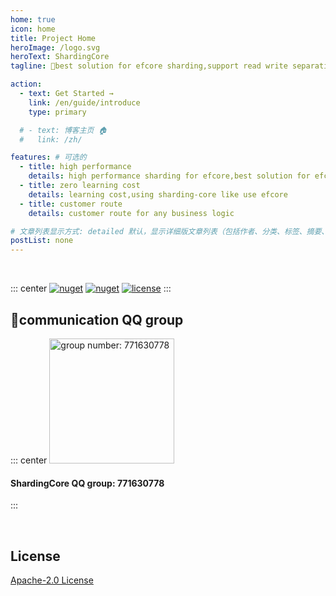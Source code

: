 ```yaml
---
home: true
icon: home
title: Project Home
heroImage: /logo.svg
heroText: ShardingCore
tagline: 🚀best solution for efcore sharding,support read write separation、high performance pagination

action:
  - text: Get Started →
    link: /en/guide/introduce
    type: primary

  # - text: 博客主页 🏠
  #   link: /zh/

features: # 可选的
  - title: high performance 
    details: high performance sharding for efcore,best solution for efcore
  - title: zero learning cost
    details: learning cost,using sharding-core like use efcore
  - title: customer route
    details: customer route for any business logic

# 文章列表显示方式: detailed 默认，显示详细版文章列表（包括作者、分类、标签、摘要、分页等）| simple => 显示简约版文章列表（仅标题和日期）| none 不显示文章列表
postList: none
---
```



<br/>
<p align="center">

::: center
  <a href="https://www.nuget.org/packages/ShardingCore" target="_blank"><img src="https://img.shields.io/nuget/v/ShardingCore.svg?style=flat-square" alt="nuget" class="no-zoom"></a>
  <a href="https://www.nuget.org/stats/packages/ShardingCore?groupby=Version" target="_blank"><img src="https://img.shields.io/nuget/dt/ShardingCore.svg?style=flat-square" alt="nuget" class="no-zoom"></a>
  <a href="https://github.com/xuejmnet/sharding-core/blob/main/LICENSE" target="_blank"><img src="https://img.shields.io/badge/license-Apache 2-blue" alt="license" class="no-zoom"></a>
:::
</p>


## 🔔communication QQ group
::: center
<img src="https://xuejmnet.github.io/sharding-core-doc/join-qq-group.jpg" alt="group number: 771630778" class="no-zoom" style="width:200px;">

#### ShardingCore QQ group: 771630778
:::


<br/>

## License
[Apache-2.0 License](https://github.com/xuejmnet/sharding-core/blob/main/LICENSE)
